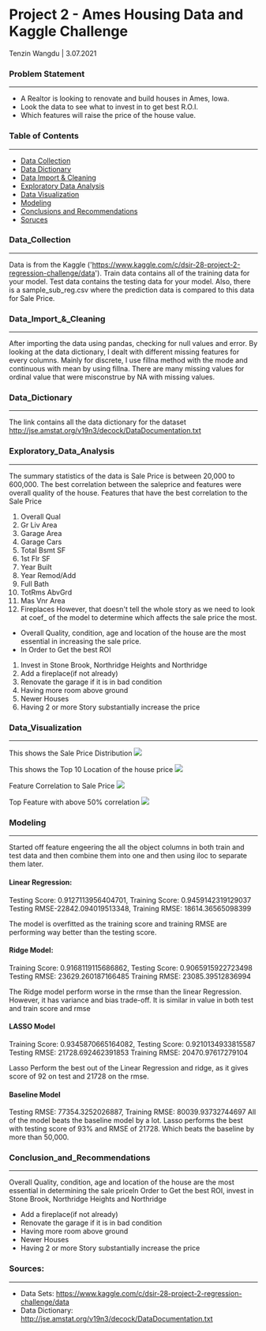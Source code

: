# Project 2 - Ames Housing Data and Kaggle Challenge
Tenzin Wangdu | 3.07.2021

### Problem Statement
---
* A Realtor is looking to renovate and build houses in Ames, Iowa. 
* Look the data to see what to invest in to get best R.O.I. 
* Which features will raise the price of the house value.
    

### Table of Contents
---
- [Data Collection](#Data_Collection)
- [Data Dictionary](#Data_Dictionary)
- [Data Import & Cleaning](#Data_Import_&_Cleaning)
- [Exploratory Data Analysis](#Exploratory_Data_Analysis)
- [Data Visualization](#Data_Visualization)
- [Modeling](#Modeling)
- [Conclusions and Recommendations](#Conclusion_and_Recommendations)
- [Soruces](#Sources)

### Data_Collection
---
Data is from the Kaggle ('https://www.kaggle.com/c/dsir-28-project-2-regression-challenge/data'). Train data contains all of the training data for your model. Test data contains the testing data for your model. Also, there is a sample_sub_reg.csv where the prediction data is compared to this data for Sale Price.

### Data_Import_&_Cleaning
---
After importing the data using pandas, checking for null values and error. By looking at the data dictionary, I dealt with different missing features for every columns. Mainly for discrete, I use fillna method with the mode and continuous with mean by using fillna. There are many missing values for ordinal value that were misconstrue by NA with missing values.

### Data_Dictionary
---
The link contains all the data dictionary for the dataset
http://jse.amstat.org/v19n3/decock/DataDocumentation.txt

### Exploratory_Data_Analysis
---
The summary statistics of the data is Sale Price is between 20,000 to 600,000. The best correlation between the saleprice and features were overall quality of the house. 
Features that have the best correlation to the Sale Price
1. Overall Qual
2. Gr Liv Area
3. Garage Area  
4. Garage Cars
5. Total Bsmt SF
6. 1st Flr SF
7. Year Built
8. Year Remod/Add
9. Full Bath 
10. TotRms AbvGrd 
11. Mas Vnr Area
12. Fireplaces
However, that doesn't tell the whole story as we need to look at coef_ of the model to determine which affects the sale price the most. 
- Overall Quality, condition, age and location of the house are the most essential in increasing the sale price.
- In Order to Get the best ROI
1. Invest in Stone Brook, Northridge Heights and Northridge
2. Add a fireplace(if not already)
3. Renovate the garage if it is in bad condition
4. Having more room above ground
5. Newer Houses
6. Having 2 or more Story substantially increase the price

### Data_Visualization
---
This shows the Sale Price Distribution
<img
     src = "https://git.generalassemb.ly/tw1270/Submissions/blob/master/projects/project_2/Images/price_distribution.png" style = '' style="float: left; margin: 20px; height: 55px">

This shows the Top 10 Location of the house price
<img
     src = "https://git.generalassemb.ly/tw1270/Submissions/blob/master/projects/project_2/Images/location.png" style = '' style="float: left; margin: 20px; height: 55px">

Feature Correlation to Sale Price
<img
     src = "https://git.generalassemb.ly/tw1270/Submissions/blob/master/projects/project_2/Images/price_correlation.png" style = '' style="float: left; margin: 20px; height: 55px">
     
Top Feature with above 50% correlation
<img
     src = "https://git.generalassemb.ly/tw1270/Submissions/blob/master/projects/project_2/Images/topfeature.png" style = '' style="float: left; margin: 20px; height: 55px">

### Modeling
---
Started off feature engeering the all the object columns in both train and test data and then combine them into one and then using iloc to separate them later. 
#### Linear Regression:
Testing Score: 0.9127113956404701, Training Score: 0.9459142319129037
Testing RMSE-22842.094019513348, Training RMSE: 18614.36565098399

The model is overfitted as the training score and training RMSE are performing way better than the testing score. 
#### Ridge Model:
Training Score: 0.9168119115686862, Testing Score: 0.9065915922723498
Testing RMSE: 23629.260187166485 Training RMSE: 23085.39512836994

The Ridge model perform worse in the rmse than the linear Regression. However, it has variance and bias trade-off. It is similar in value in both test and train score and rmse
#### LASSO Model
Training Score: 0.9345870665164082, Testing Score: 0.9210134933815587
Testing RMSE: 21728.692462391853 Training RMSE: 20470.97617279104

Lasso Perform the best out of the Linear Regression and ridge, as it gives score of 92 on test and 21728 on the rmse.

#### Baseline Model
Testing RMSE: 77354.3252026887, Training RMSE: 80039.93732744697
All of the model beats the baseline model by a lot. Lasso performs the best with testing score of 93% and RMSE of 21728. Which beats the baseline by more than 50,000. 

### Conclusion_and_Recommendations
---
Overall Quality, condition, age and location of the house are the most essential in determining the sale priceIn Order to Get the best ROI, invest in Stone Brook, Northridge Heights and Northridge
- Add a fireplace(if not already)
- Renovate the garage if it is in bad condition
- Having more room above ground 
- Newer Houses
- Having 2 or more Story substantially increase the price

### Sources:
---
* Data Sets: https://www.kaggle.com/c/dsir-28-project-2-regression-challenge/data
* Data Dictionary: http://jse.amstat.org/v19n3/decock/DataDocumentation.txt

